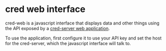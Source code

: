 cred web interface
=====
cred-web is a javascript interface that displays data and other things using the
API exposed by a [cred-server web application](https://github.com/Tehnix/cred-server "cred-server repository").

To use the application, first configure it to use your API key and set the host
for the cred-server, which the javascript interface will talk to.
